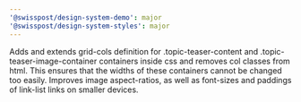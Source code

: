 ```yaml
---
'@swisspost/design-system-demo': major
'@swisspost/design-system-styles': major
---
```


Adds and extends grid-cols definition for .topic-teaser-content and .topic-teaser-image-container containers inside css and removes col classes from html. This ensures that the widths of these containers cannot be changed too easily.
Improves image aspect-ratios, as well as font-sizes and paddings of link-list links on smaller devices.
